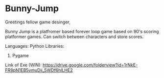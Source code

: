 # Bunny-Jump

Greetings fellow game desinger,

Bunny Jump is a platfromer based forever loop game based on 90's scoring platformer games.
Can switch between characters and store scores.

Languages: Python
Libraries:
  1. Pygame

Link of Exe (WIN):
https://drive.google.com/folderview?id=1rNkE-FR8pN1EB5vmuDii_5WDf6hlLHE2
